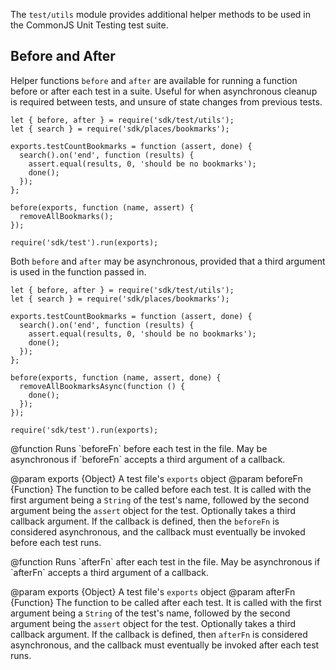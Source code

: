 <!-- This Source Code Form is subject to the terms of the Mozilla Public
   - License, v. 2.0. If a copy of the MPL was not distributed with this
   - file, You can obtain one at http://mozilla.org/MPL/2.0/. -->

The `test/utils` module provides additional helper methods to be used in the CommonJS Unit Testing test suite.

## Before and After

Helper functions `before` and `after` are available for running a function before or after each test in a suite. Useful for when asynchronous cleanup is required between tests, and unsure of state changes from previous tests.

    let { before, after } = require('sdk/test/utils');
    let { search } = require('sdk/places/bookmarks');

    exports.testCountBookmarks = function (assert, done) {
      search().on('end', function (results) {
        assert.equal(results, 0, 'should be no bookmarks');
        done();
      });
    };

    before(exports, function (name, assert) {
      removeAllBookmarks();
    });

    require('sdk/test').run(exports);

Both `before` and `after` may be asynchronous, provided that a third argument is used in the function passed in.

    let { before, after } = require('sdk/test/utils');
    let { search } = require('sdk/places/bookmarks');

    exports.testCountBookmarks = function (assert, done) {
      search().on('end', function (results) {
        assert.equal(results, 0, 'should be no bookmarks');
        done();
      });
    };

    before(exports, function (name, assert, done) {
      removeAllBookmarksAsync(function () {
        done();
      });
    });

    require('sdk/test').run(exports);

<api name="before">
@function
  Runs `beforeFn` before each test in the file. May be asynchronous if `beforeFn` accepts a third argument of a callback.

 @param exports {Object}
    A test file's `exports` object
 @param beforeFn {Function}
    The function to be called before each test. It is called with the
    first argument being a `String` of the test's name, followed by the
    second argument being the `assert` object for the test.
    Optionally takes a third callback argument.
    If the callback is defined, then the `beforeFn` is considered
    asynchronous, and the callback must eventually be invoked
    before each test runs.
</api>

<api name="after">
@function
  Runs `afterFn` after each test in the file. May be asynchronous if `afterFn` accepts a third argument of a callback.

 @param exports {Object}
    A test file's `exports` object
 @param afterFn {Function}
    The function to be called after each test. It is called with the
    first argument being a `String` of the test's name, followed by the
    second argument being the `assert` object for the test.
    Optionally takes a third callback argument.
    If the callback is defined, then `afterFn` is considered
    asynchronous, and the callback must eventually be invoked
    after each test runs.
</api>


